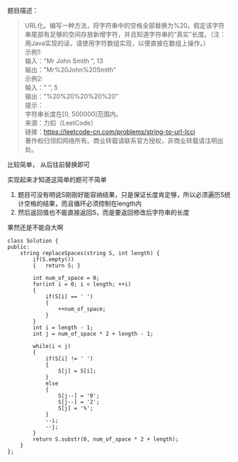 题目描述：  
> URL化。编写一种方法，将字符串中的空格全部替换为%20。假定该字符串尾部有足够的空间存放新增字符，并且知道字符串的“真实”长度。（注：用Java实现的话，请使用字符数组实现，以便直接在数组上操作。）  
示例1:  
 输入："Mr John Smith    ", 13  
 输出："Mr%20John%20Smith"  
示例2:  
 输入："               ", 5  
 输出："%20%20%20%20%20"  
提示：  
字符串长度在[0, 500000]范围内。  
来源：力扣（LeetCode）  
链接：https://leetcode-cn.com/problems/string-to-url-lcci  
著作权归领扣网络所有。商业转载请联系官方授权，非商业转载请注明出处。  

比较简单， 从后往前替换即可

实现起来才知道这简单的题可不简单
1. 题目可没有明说S刚刚好能容纳结果，只是保证长度肯定够，所以必须遍历S统计空格的结果，而且循环必须控制在length内
2. 然后返回值也不能直接返回S，而是要返回修改后字符串的长度

果然还是不能自大啊
```
class Solution {
public:
    string replaceSpaces(string S, int length) {
        if(S.empty())
        {   return S; }
        
        int num_of_space = 0;
        for(int i = 0; i < length; ++i)
        {
            if(S[i] == ' ')
            {
                ++num_of_space;
            }
        }
        int i = length - 1;
        int j = num_of_space * 2 + length - 1;
        
        while(i < j)
        {
            if(S[i] != ' ')
            {
                S[j] = S[i];
            }
            else
            {
                S[j--] = '0';
                S[j--] = '2';
                S[j] = '%';
            }
            --i;
            --j;
        }
        return S.substr(0, num_of_space * 2 + length);
    }
};
```

